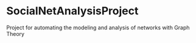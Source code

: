 # SocialNetAnalysisProject
Project for automating the modeling and analysis of networks with Graph Theory 
